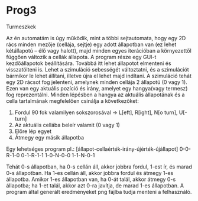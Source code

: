 # Prog3

Turmeszkek

Az én automatám is úgy működik, mint a többi sejtautomata, hogy egy 2D rács minden mezője (cellája, sejtje) egy adott állapotban van (ez lehet kétállapotú – élő vagy halott), majd minden egyes iterációban a környezettől függően változik a cellák állapota. A program része egy GUI-t kezdőállapotok beállítására. Továbbá itt lehet állapotot elmenteni és visszatölteni is. Lehet a szimuláció sebességét változtatni, és a szimulációt bármikor le lehet állítani, illetve újra el lehet majd indítani. A szimuláció tehát egy 2D rácsot fog jelenteni, amelynek minden cellája 2 állapotú (0 vagy 1). Ezen  van egy aktuális pozíció és irány, amelyet egy hangya(vagy termesz) fog reprezentálni. Minden lépésben a hangya az aktuális állapotának és a cella tartalmának megfelelően csinálja a következőket:

1.	Fordul 90 fok valamilyen sokszorosával → L[eft], R[ight], N[o turn], U[-turn]
2.	Az aktuális cellába beleír valamit (0 vagy 1)
3.	Előre lép egyet
4.	Átmegy egy másik állapotba

Egy lehetséges program pl.:
[állapot-cellaérték-irány-újérték-újállapot]
  0-0-R-1-0
  0-1-R-1-1
  1-0-N-0-0
  1-1-N-0-1
  
Tehát 0-s állapotban, ha 0-s cellán áll, akkor jobbra fordul, 1-est ír, és marad 0-s állapotban. Ha 1-es cellán áll, akkor jobbra fordul és átmegy 1-es állapotba. Amikor 1-es állapotban van, ha 0-át talál, akkor átmegy 0-s állapotba; ha 1-et talál, akkor azt 0-ra javítja, de marad 1-es állapotban. A program által generált eredményeket png fájlba tudja menteni a felhasználó.
